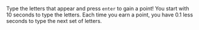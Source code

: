 Type the letters that appear and press `enter` to gain a point! You start with 10 seconds to type the letters. Each time you earn a point, you have 0.1 less seconds to type the next set of letters.
